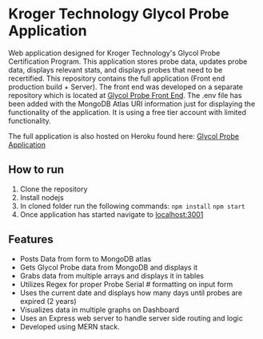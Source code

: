 # Kroger Technology Glycol Probe Application

Web application designed for Kroger Technology's Glycol Probe Certification Program.
This application stores probe data, updates probe data, displays relevant stats, and displays probes that need to be recertified. This repository contains the full application (Front end production build + Server). The front end was developed on a separate repository which is located at [Glycol Probe Front End](https://github.com/Jbveas01/glycol-probe-certification-frontend). The .env file has been added with the MongoDB Atlas URI information just for displaying the functionality of the application. It is using a free tier account with limited functionality. 

The full application is also hosted on Heroku found here: [Glycol Probe Application](https://ancient-hollows-84500.herokuapp.com/)

## How to run

1. Clone the repository
2. Install nodejs
3. In cloned folder run the following commands:
   `npm install`
   `npm start`
4. Once application has started navigate to [localhost:3001](localhost:3001)

## Features

- Posts Data from form to MongoDB atlas
- Gets Glycol Probe data from MongoDB and displays it
- Grabs data from multiple arrays and displays it in tables
- Utilizes Regex for proper Probe Serial # formatting on input form
- Uses the current date and displays how many days until probes are expired (2 years)
- Visualizes data in multiple graphs on Dashboard
- Uses an Express web server to handle server side routing and logic
- Developed using MERN stack.
